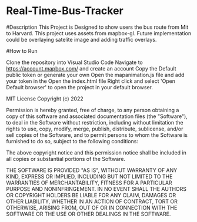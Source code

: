 # Real-Time-Bus-Tracker

#Description 
This Project is Designed to show users the bus route from Mit to Harvard. This project uses assets from mapbox-gl. Future implementation could be overlaying satelite image and adding traffic overlays.

#How to Run

Clone the repository into Visual Studio Code
Navigate to https://account.mapbox.com/ and create an account Copy the Default public token or generate your own Open the mapanimation.js file and add your token in the Open the index.html file Right click and select 'Open Default browser' to open the project in your default browser.

MIT License Copyright (c) 2022

Permission is hereby granted, free of charge, to any person obtaining a copy of this software and associated documentation files (the "Software"), to deal in the Software without restriction, including without limitation the rights to use, copy, modify, merge, publish, distribute, sublicense, and/or sell copies of the Software, and to permit persons to whom the Software is furnished to do so, subject to the following conditions:

The above copyright notice and this permission notice shall be included in all copies or substantial portions of the Software.

THE SOFTWARE IS PROVIDED "AS IS", WITHOUT WARRANTY OF ANY KIND, EXPRESS OR IMPLIED, INCLUDING BUT NOT LIMITED TO THE WARRANTIES OF MERCHANTABILITY, FITNESS FOR A PARTICULAR PURPOSE AND NONINFRINGEMENT. IN NO EVENT SHALL THE AUTHORS OR COPYRIGHT HOLDERS BE LIABLE FOR ANY CLAIM, DAMAGES OR OTHER LIABILITY, WHETHER IN AN ACTION OF CONTRACT, TORT OR OTHERWISE, ARISING FROM, OUT OF OR IN CONNECTION WITH THE SOFTWARE OR THE USE OR OTHER DEALINGS IN THE SOFTWARE.

